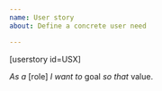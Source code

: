 ```yaml
---
name: User story
about: Define a concrete user need

---
```

[userstory id=USX]

_As a_ [role] _I want to_ goal _so that_ value.
